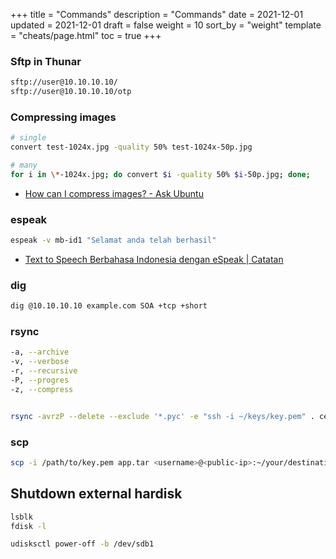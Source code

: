+++
title = "Commands"
description = "Commands"
date = 2021-12-01
updated = 2021-12-01
draft = false
weight = 10
sort_by = "weight"
template = "cheats/page.html"
toc = true
+++

### Sftp in Thunar

``` bash
sftp://user@10.10.10.10/
sftp://user@10.10.10.10/otp
```

### Compressing images

``` bash
# single
convert test-1024x.jpg -quality 50% test-1024x-50p.jpg

# many
for i in \*-1024x.jpg; do convert $i -quality 50% $i-50p.jpg; done;
```

- [How can I compress images? - Ask Ubuntu](https://askubuntu.com/questions/781497/how-can-i-compress-images)

### espeak

``` bash
espeak -v mb-id1 "Selamat anda telah berhasil"
```

- [Text to Speech Berbahasa Indonesia dengan eSpeak \| Catatan](https://arifnd.wordpress.com/2013/08/19/text-to-speech-berbahasa-indonesia-dengan-espeak/)

### dig

``` bash
dig @10.10.10.10 example.com SOA +tcp +short
```

### rsync

``` bash
-a, --archive
-v, --verbose
-r, --recursive
-P, --progres
-z, --compress


rsync -avrzP --delete --exclude '*.pyc' -e "ssh -i ~/keys/key.pem" . centos@10.10.10.10:/opt/knot/app
```

### scp

``` bash
scp -i /path/to/key.pem app.tar <username>@<public-ip>:~/your/destination/dir/
```

## Shutdown external hardisk

``` bash
lsblk
fdisk -l

udisksctl power-off -b /dev/sdb1
```





